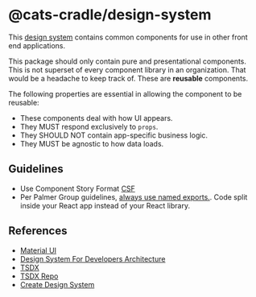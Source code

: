 # @cats-cradle/design-system

This
[design system](https://storybook.js.org/tutorials/design-systems-for-developers/)
contains common components for use in other front end applications.

This package should only contain pure and presentational components. This is not
superset of every component library in an organization. That would be a headache
to keep track of. These are **reusable** components.

The following properties are essential in allowing the component to be reusable:

- These components deal with how UI appears.
- They MUST respond exclusively to `props`.
- They SHOULD NOT contain app-specific business logic.
- They MUST be agnostic to how data loads.

## Guidelines

- Use Component Story Format [CSF](https://storybook.js.org/docs/react/api/csf)
- Per Palmer Group guidelines,
  [always use named exports.](https://github.com/palmerhq/typescript#exports).
  Code split inside your React app instead of your React library.

## References

- [Material UI](https://mui.com/material-ui/)
- [Design System For Developers Architecture](https://storybook.js.org/tutorials/design-systems-for-developers/react/en/architecture/)
- [TSDX](https://tsdx.io/)
- [TSDX Repo](https://github.com/jaredpalmer/tsdx#optimization)
- [Create Design System](https://www.youtube.com/watch?v=qSkHRVLcj6U)
